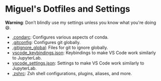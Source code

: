 # Miguel's Dotfiles and Settings
**Warning**: Don’t blindly use my settings unless you know what you're doing 😄.

- [.condarc](/.condarc):  Configures various aspects of conda.
- [.gitconfig](/.gitconfig): Configures git globally.
- [.gitignore_global](/.gitignore_global): Files for git to ignore globally.
- [vscode_keybindings.json](/vscode_keybindings.json): Keybindings to make VS Code work similarly to JupyterLab.
- [vscode_settings.json](/vscode_settings.json): Settings to make VS Code work similarly to JupyterLab.
- [.zshrc](/.zshrc): Zsh shell configurations, plugins, aliases, and more.  
